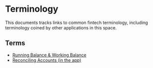 # Terminology

This documents tracks links to common fintech terminology, including terminology coined by
other applications in this space.

## Terms

- [Running Balance & Working Balance](https://docs.youneedabudget.com/article/1601-running-balance)
- [Reconciling Accounts (in the app)](https://docs.youneedabudget.com/article/166-reconciling-accounts)
